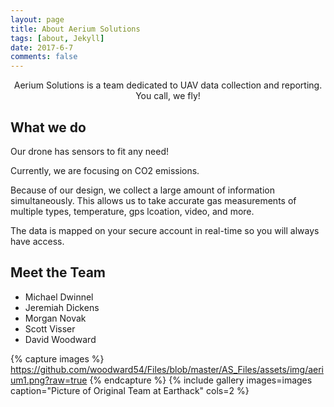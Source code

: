 ```yaml
---
layout: page
title: About Aerium Solutions
tags: [about, Jekyll]
date: 2017-6-7
comments: false
---
```

    
<center>Aerium Solutions is a team dedicated to UAV data collection and reporting.</center>

<center> You call, we fly! </center>

## What we do
Our drone has sensors to fit any need!

Currently, we are focusing on CO2 emissions.

Because of our design, we collect a large amount of information simultaneously. This allows us to take accurate gas measurements of multiple types, temperature, gps lcoation, video, and more.

The data is mapped on your secure account in real-time so you will always have access.

## Meet the Team
* Michael Dwinnel
* Jeremiah Dickens
* Morgan Novak
* Scott Visser
* David Woodward

{% capture images %}
     https://github.com/woodward54/Files/blob/master/AS_Files/assets/img/aerium1.png?raw=true
{% endcapture %}
{% include gallery images=images caption="Picture of Original Team at Earthack" cols=2 %}

